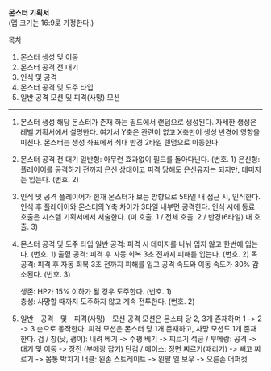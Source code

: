 **몬스터 기획서**  
(맵 크기는 16:9로 가정한다.)

목차
1. 몬스터 생성 및 이동
2. 몬스터 공격 전 대기
3. 인식 및 공격
4. 몬스터 공격 및 도주 타입
5. 일반 공격 모션 및 피격(사망) 모션
----------------------------------------------------------------------------
1)	몬스터 생성
해당 몬스터가 존재 하는 필드에서 랜덤으로 생성된다.
자세한 생성은 레벨 기획서에서 설명한다.
   여기서 Y축은 관련이 없고 X축만이 생성 반경에 영향을 미친다.
   몬스터는 생성 좌표에서 최대 반경 2타일 랜덤으로 이동한다.

2)	몬스터 공격 전 대기
일반형: 아무런 효과없이 필드를 돌아다닌다. (번호. 1)
은신형: 플레이어를 공격하기 전까지 은신 상태이고 피격 당해도 은신유지는 되지만, 데미지는 입는다. (번호. 2)


3)	인식 및 공격
   플레이어가 현재 몬스터가 보는 방향으로 5타일 내 접근 시, 인식한다.
   인식 후 플레이어와 몬스터의 Y축 차이가 3타일 내부면 공격한다.
   인식 시에 동료 호출은 시스템 기획서에서 서술한다.
   (미 호출. 1 / 전체 호출. 2 / 반경(6타일) 내 호출. 3)

4)	몬스터 공격 및 도주 타입
일반 공격: 피격 시 데미지를 나눠 입지 않고 한번에 입는다. (번호. 1)
출혈 공격: 피격 후 자동 회복 3초 전까지 피해를 입는다. (번호. 2)
독 공격: 피격 후 자동 회복 3초 전까지 피해를 입고 공격 속도와      이동 속도가 30% 감소된다. (번호. 3)

    생존: HP가 15% 이하가 될 경우 도주한다. (번호. 1)  
충성: 사망할 때까지 도주하지 않고 계속 전투한다. (번호. 2)

5)	일반　공격　및　피격(사망)　모션
공격 모션은 몬스터 당 2, 3개 존재하며 1 -> 2 -> 3 순으로 동작한다.
피격 모션은 몬스터 당 1개 존재하고, 사망 모션도 1개 존재한다.
검 / 창(낫, 괭이): 내려 베기 -> 수평 베기 -> 찌르기
석궁 / 부메랑: 공격 -> 대기 및 이동 -> 장전 (부메랑 잡기)
단검 / 메이스: 정면 찌르기(때리기) -> 빼고 찌르기 -> 몸통 박치기
너클: 왼손 스트레이트 -> 왼팔 엘 보우 -> 오른손 어퍼컷
